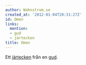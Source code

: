 ```yaml
---
author: Wahnstrom.se
created_at: '2012-01-04T20:31:27Z'
id: Omen
links:
  mention:
  - gud
  - järtecken
title: Omen
---
```


Ett [järtecken] från en [gud].

  [järtecken]: järtecken
  [gud]: gud